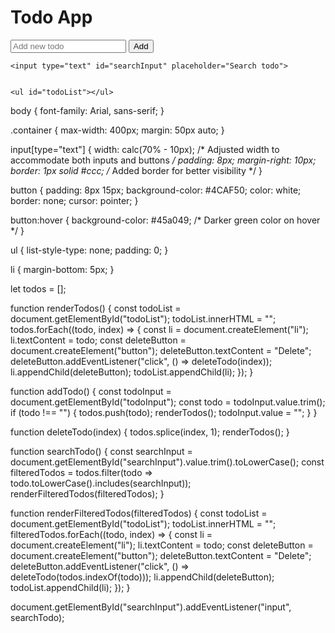 <!DOCTYPE html>
<html lang="en">
<head>
  <meta charset="UTF-8">
  <meta name="viewport" content="width=device-width, initial-scale=1.0">
  <title>Todo App</title>
  <link rel="stylesheet" href="todocss.css">
</head>
<body>
  <div class="container">
    <h1>Todo App</h1>
    <input type="text" id="todoInput" placeholder="Add new todo">
    <button onclick="addTodo()">Add</button>
    
    <input type="text" id="searchInput" placeholder="Search todo">
    

    <ul id="todoList"></ul>
  </div>
  <script src="todoscript.js"></script>
</body>
</html>








body {
    font-family: Arial, sans-serif;
  }
  
  .container {
    max-width: 400px;
    margin: 50px auto;
  }
  
  input[type="text"] {
    width: calc(70% - 10px); /* Adjusted width to accommodate both inputs and buttons */
    padding: 8px;
    margin-right: 10px;
    border: 1px solid #ccc; /* Added border for better visibility */
  }
  
  button {
    padding: 8px 15px;
    background-color: #4CAF50;
    color: white;
    border: none;
    cursor: pointer;
  }
  
  button:hover {
    background-color: #45a049; /* Darker green color on hover */
  }
  
  ul {
    list-style-type: none;
    padding: 0;
  }
  
  li {
    margin-bottom: 5px;
  }








  let todos = [];

function renderTodos() {
  const todoList = document.getElementById("todoList");
  todoList.innerHTML = "";
  todos.forEach((todo, index) => {
    const li = document.createElement("li");
    li.textContent = todo;
    const deleteButton = document.createElement("button");
    deleteButton.textContent = "Delete";
    deleteButton.addEventListener("click", () => deleteTodo(index));
    li.appendChild(deleteButton);
    todoList.appendChild(li);
  });
}

function addTodo() {
  const todoInput = document.getElementById("todoInput");
  const todo = todoInput.value.trim();
  if (todo !== "") {
    todos.push(todo);
    renderTodos();
    todoInput.value = "";
  }
}

function deleteTodo(index) {
  todos.splice(index, 1);
  renderTodos();
}

function searchTodo() {
  const searchInput = document.getElementById("searchInput").value.trim().toLowerCase();
  const filteredTodos = todos.filter(todo => todo.toLowerCase().includes(searchInput));
  renderFilteredTodos(filteredTodos);
}

function renderFilteredTodos(filteredTodos) {
  const todoList = document.getElementById("todoList");
  todoList.innerHTML = "";
  filteredTodos.forEach((todo, index) => {
    const li = document.createElement("li");
    li.textContent = todo;
    const deleteButton = document.createElement("button");
    deleteButton.textContent = "Delete";
    deleteButton.addEventListener("click", () => deleteTodo(todos.indexOf(todo)));
    li.appendChild(deleteButton);
    todoList.appendChild(li);
  });
}

document.getElementById("searchInput").addEventListener("input", searchTodo);


